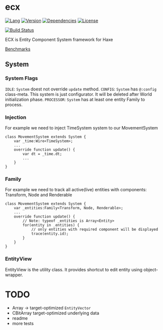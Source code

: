 # ecx

[![Lang](https://img.shields.io/badge/language-haxe-orange.svg)](http://haxe.org)
[![Version](https://img.shields.io/badge/version-v0.0.1-green.svg)](https://github.com/eliasku/ecx)
[![Dependencies](https://img.shields.io/badge/dependencies-none-green.svg)](https://github.com/eliasku/ecx/blob/master/haxelib.json)
[![License](https://img.shields.io/badge/license-MIT-blue.svg)](http://opensource.org/licenses/MIT)

[![Build Status](https://travis-ci.org/eliasku/ecx.svg?branch=master)](https://travis-ci.org/eliasku/ecx)

ECX is Entity Component System framework for Haxe

[Benchmarks](https://github.com/eliasku/ecx-benchmarks)

## System

### System Flags

`IDLE`: `System` doest not override `update` method.
`CONFIG`: `System` has `@:config` class-meta. This system is just configurator. It will be deleted after World initialization phase.
`PROCESSOR`: `System` has at least one entity Family to process.

### Injection

For example we need to inject TimeSystem system to our MovementSystem
```
class MovementSystem extends System {
    var _time:Wire<TimeSystem>;
    ...
    override function update() {
        var dt = _time.dt;
        ...
    }
}
```

### Family

For example we need to track all active(live) entities with components: Transform, Node and Renderable
```
class MovementSystem extends System {
    var _entities:Family<Transform, Node, Renderable>;
    ...
    override function update() {
        // Note: typeof _entities is Array<Entity>
        for(entity in _entities) {
            // only entities with required component will be displayed
            trace(entity.id);
        }
    }
}
```

### EntityView

EntityView is the utility class. It provides shortcut to edit entity using object-wrapper.


# TODO
* Array<Int> -> target-optimized `EntityVector`
* CBitArray target-optimized underlying data
* readme
* more tests